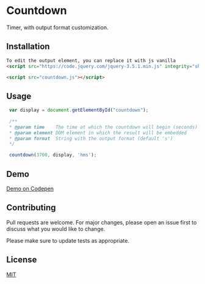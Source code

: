 # Countdown

Timer, with output format customization.

## Installation


```html
To edit the output element, you can replace it with js vanilla
<script src="https://code.jquery.com/jquery-3.5.1.min.js" integrity="sha256-9/aliU8dGd2tb6OSsuzixeV4y/faTqgFtohetphbbj0=" crossorigin="anonymous"></script>

<script src="countdown.js"></script>
```

## Usage

```js
 var display = document.getElementById("countdown");
 
 /**
 * @param time    The time at which the countdown will begin (seconds)
 * @param element DOM element in which the result will be embedded
 * @param format  String with the output format (default 's')
 */

 countdown(3700, display, 'hms');
```
## Demo
[Demo on Codepen](https://codepen.io/adrianvillamayor/pen/KEpXLz?editors=1010)
## Contributing
Pull requests are welcome. For major changes, please open an issue first to discuss what you would like to change.

Please make sure to update tests as appropriate.

## License
[MIT](https://github.com/AdrianVillamayor/Countdown-JavaScritp/blob/master/LICENSE)
